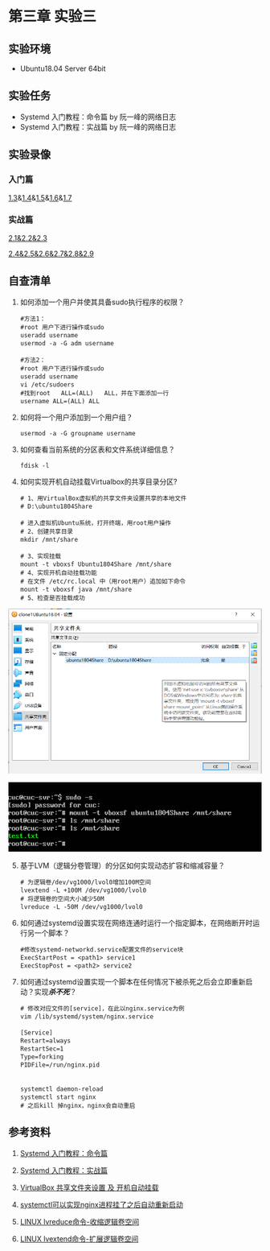 # 第三章 实验三

## 实验环境

- Ubuntu18.04 Server 64bit

## 实验任务

- Systemd 入门教程：命令篇 by 阮一峰的网络日志
- Systemd 入门教程：实战篇 by 阮一峰的网络日志

## 实验录像

### 入门篇

[1.3](https://asciinema.org/a/u3MvlpCLQLMqD8CwXBa3bQgxD)&[1.4](https://asciinema.org/a/cYTQnzAKmSIw01RKVAlm7ybbW)&[1.5](https://asciinema.org/a/sUgdpuUGTmCMDM9v5VH8qBe3W)&[1.6](https://asciinema.org/a/IQH73ofZwmJYC762K3oOjAVzK)&[1.7](https://asciinema.org/a/r4j3ldKPOLwyjNtfkozL0yJDS)

### 实战篇

 [2.1&2.2&2.3](https://asciinema.org/a/gI8zgDQAZMh7EGo8JcxHe83Lz)

[2.4&2.5&2.6&2.7&2.8&2.9](https://asciinema.org/a/eOA2w7cLEiDBQQ7lIygQPma3i)

## 自查清单

1. 如何添加一个用户并使其具备sudo执行程序的权限？

   ```
   #方法1：
   #root 用户下进行操作或sudo
   useradd username
   usermod -a -G adm username
   
   #方法2：
   #root 用户下进行操作或sudo
   useradd username
   vi /etc/sudoers
   #找到root   ALL=(ALL)   ALL，并在下面添加一行
   username ALL=(ALL) ALL
   
   ```

2. 如何将一个用户添加到一个用户组？

   ```
   usermod -a -G groupname username
   ```

3. 如何查看当前系统的分区表和文件系统详细信息？

   ```
   fdisk -l
   ```

4. 如何实现开机自动挂载Virtualbox的共享目录分区?

   ```
   # 1、用VirtualBox虚拟机的共享文件夹设置共享的本地文件
   # D:\ubuntu1804Share
   
   # 进入虚拟机Ubuntu系统，打开终端，用root用户操作
   # 2、创建共享目录
   mkdir /mnt/share
    
   # 3、实现挂载
   mount -t vboxsf Ubuntu1804Share /mnt/share
   # 4、实现开机自动挂载功能
   # 在文件 /etc/rc.local 中（用root用户）追加如下命令
   mount -t vboxsf java /mnt/share
   # 5、检查是否挂载成功
   ```

  ![share1](https://github.com/CUCCS/linux-2020-yumlii33/blob/branch3/shiyan3/img/share%20(1).png)

   ![share2](https://github.com/CUCCS/linux-2020-yumlii33/blob/branch3/shiyan3/img/share%20(2).png)

5. 基于LVM（逻辑分卷管理）的分区如何实现动态扩容和缩减容量？

   ```
   # 为逻辑卷/dev/vg1000/lvol0增加100M空间
   lvextend -L +100M /dev/vg1000/lvol0
   # 将逻辑卷的空间大小减少50M
   lvreduce -L -50M /dev/vg1000/lvol0     
   ```

6. 如何通过systemd设置实现在网络连通时运行一个指定脚本，在网络断开时运行另一个脚本？

   ```
   #修改systemd-networkd.service配置文件的service块
   ExecStartPost = <path1> service1
   ExecStopPost = <path2> service2 
   ```

7. 如何通过systemd设置实现一个脚本在任何情况下被杀死之后会立即重新启动？实现***杀不死***？

   ```
   # 修改对应文件的[service]，在此以nginx.service为例
   vim /lib/systemd/system/nginx.service
   
   [Service]
   Restart=always
   RestartSec=1
   Type=forking
   PIDFile=/run/nginx.pid
   
   
   systemctl daemon-reload
   systemctl start nginx
   # 之后kill 掉nginx，nginx会自动重启
   ```

## 参考资料

1. [Systemd 入门教程：命令篇](http://www.ruanyifeng.com/blog/2016/03/systemd-tutorial-commands.html)

2. [Systemd 入门教程：实战篇](http://www.ruanyifeng.com/blog/2016/03/systemd-tutorial-part-two.html)

3. [VirtualBox 共享文件夹设置 及 开机自动挂载](https://blog.csdn.net/ysh198554/article/details/73335844)

4. [systemctl可以实现nginx进程挂了之后自动重新启动](https://www.cnblogs.com/oxspirt/p/11013865.html)

5. [LINUX lvreduce命令-收缩逻辑卷空间](http://www.bluestep.cc/linux-lvreduce命令-收缩逻辑卷空间/)

6. [LINUX lvextend命令-扩展逻辑卷空间](http://www.bluestep.cc/linux-lvextend命令-扩展逻辑卷空间/)
